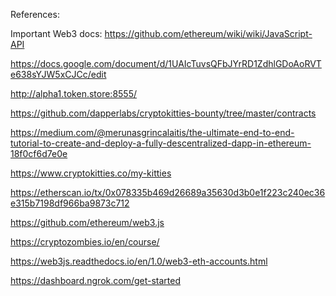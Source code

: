 References:

Important Web3 docs:
https://github.com/ethereum/wiki/wiki/JavaScript-API


https://docs.google.com/document/d/1UAIcTuvsQFbJYrRD1ZdhlGDoAoRVTe638sYJW5xCJCc/edit

http://alpha1.token.store:8555/

https://github.com/dapperlabs/cryptokitties-bounty/tree/master/contracts

https://medium.com/@merunasgrincalaitis/the-ultimate-end-to-end-tutorial-to-create-and-deploy-a-fully-descentralized-dapp-in-ethereum-18f0cf6d7e0e

https://www.cryptokitties.co/my-kitties

https://etherscan.io/tx/0x078335b469d26689a35630d3b0e1f223c240ec36e315b7198df966ba9873c712

https://github.com/ethereum/web3.js

https://cryptozombies.io/en/course/

https://web3js.readthedocs.io/en/1.0/web3-eth-accounts.html

https://dashboard.ngrok.com/get-started


